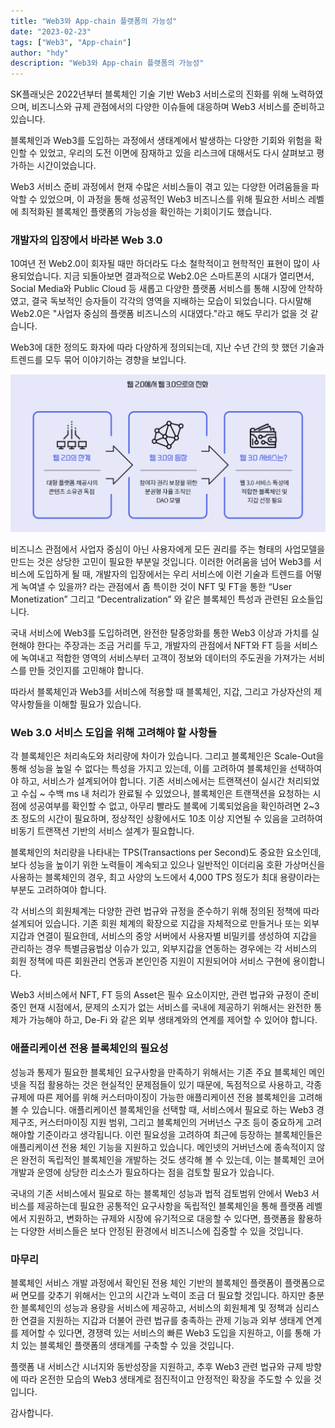 ```yaml
---
title: "Web3와 App-chain 플랫폼의 가능성"
date: "2023-02-23"
tags: ["Web3", "App-chain"]
author: "hdy"
description: "Web3와 App-chain 플랫폼의 가능성"
---
```


SK플래닛은 2022년부터 블록체인 기술 기반 Web3 서비스로의 진화를 위해 노력하였으며, 비즈니스와 규제 관점에서의 다양한 이슈들에 대응하며 Web3 서비스를 준비하고 있습니다.

블록체인과 Web3를 도입하는 과정에서 생태계에서 발생하는 다양한 기회와 위험을 확인할 수 있었고, 우리의 도전 이면에 잠재하고 있을 리스크에 대해서도 다시 살펴보고 평가하는 시간이었습니다.

Web3 서비스 준비 과정에서 현재 수많은 서비스들이 겪고 있는 다양한 어려움들을 파악할 수 있었으며, 이 과정을 통해 성공적인 Web3 비즈니스를 위해 필요한 서비스 레벨에 최적화된 블록체인 플랫폼의 가능성을 확인하는 기회이기도 했습니다.

### 개발자의 입장에서 바라본 Web 3.0

10여년 전 Web2.0이 회자될 때만 하더라도 다소 철학적이고 현학적인 표현이 많이 사용되었습니다.
지금 되돌아보면 결과적으로 Web2.0은 스마트폰의 시대가 열리면서, Social Media와 Public Cloud 등 새롭고 다양한 플랫폼 서비스를 통해 시장에 안착하였고, 결국 독보적인 승자들이 각각의 영역을 지배하는 모습이 되었습니다.
다시말해 Web2.0은 "사업자 중심의 플랫폼 비즈니스의 시대였다."라고 해도 무리가 없을 것 같습니다.

Web3에 대한 정의도 화자에 따라 다양하게 정의되는데, 지난 수년 간의 핫 했던 기술과 트렌드를 모두 묶어 이야기하는 경향을 보입니다.

![web3_01](./web3_01.png)

비즈니스 관점에서 사업자 중심이 아닌 사용자에게 모든 권리를 주는 형태의 사업모델을 만드는 것은 상당한 고민이 필요한 부분일 것입니다.
이러한 어려움을 넘어 Web3를 서비스에 도입하게 될 때, 개발자의 입장에서는 우리 서비스에 이런 기술과 트렌드를 어떻게 녹여낼 수 있을까? 라는 관점에서 좀 특이한 것이 NFT 및 FT을 통한 “User Monetization” 그리고 “Decentralization” 와 같은 블록체인 특성과 관련된 요소들입니다.

국내 서비스에 Web3를 도입하려면, 완전한 탈중앙화를 통한 Web3 이상과 가치를 실현해야 한다는 주장과는 조금 거리를 두고, 개발자의 관점에서 NFT와 FT 등을 서비스에 녹여내고 적합한 영역의 서비스부터 고객이 정보와 데이터의 주도권을 가져가는 서비스를 만들 것인지를 고민해야 합니다.

따라서 블록체인과 Web3를 서비스에 적용할 때 블록체인, 지갑, 그리고 가상자산의 제약사항들을 이해할 필요가 있습니다.

### Web 3.0 서비스 도입을 위해 고려해야 할 사항들

각 블록체인은 처리속도와 처리량에 차이가 있습니다. 그리고 블록체인은 Scale-Out을 통해 성능을 높일 수 없다는 특성을 가지고 있는데, 이를 고려하여 블록체인을 선택하여야 하고, 서비스가 설계되어야 합니다.
기존 서비스에서는 트랜잭션이 실시간 처리되었고 수십 ~ 수백 ms 내 처리가 완료될 수 있었으나, 블록체인은 트랜잭션을 요청하는 시점에 성공여부를 확인할 수 없고, 아무리 빨라도 블록에 기록되었음을 확인하려면 2~3초 정도의 시간이 필요하며, 정상적인 상황에서도 10초 이상 지연될 수 있음을 고려하여 비동기 트랜잭션 기반의 서비스 설계가 필요합니다.

블록체인의 처리량을 나타내는 TPS(Transactions per Second)도 중요한 요소인데, 보다 성능을 높이기 위한 노력들이 계속되고 있으나 일반적인 이더리움 호환 가상머신을 사용하는 블록체인의 경우, 최고 사양의 노드에서 4,000 TPS 정도가 최대 용량이라는 부분도 고려하여야 합니다.

각 서비스의 회원체계는 다양한 관련 법규와 규정을 준수하기 위해 정의된 정책에 따라 설계되어 있습니다.
기존 회원 체계의 확장으로 지갑을 자체적으로 만들거나 또는 외부지갑과 연결이 필요한데, 서비스의 중앙 서버에서 사용자별 비밀키를 생성하여 지갑을 관리하는 경우 특별금융법상 이슈가 있고, 외부지갑을 연동하는 경우에는 각 서비스의 회원 정책에 따른 회원관리 연동과 본인인증 지원이 지원되어야 서비스 구현에 용이합니다.

Web3 서비스에서 NFT, FT 등의 Asset은 필수 요소이지만, 관련 법규와 규정이 준비 중인 현재 시점에서, 문제의 소지가 없는 서비스를 국내에 제공하기 위해서는 완전한 통제가 가능해야 하고, De-Fi 와 같은 외부 생태계와의 연계를 제어할 수 있어야 합니다.

### 애플리케이션 전용 블록체인의 필요성

성능과 통제가 필요한 블록체인 요구사항을 만족하기 위해서는 기존 주요 블록체인 메인넷을 직접 활용하는 것은 현실적인 문제점들이 있기 때문에, 독점적으로 사용하고, 각종 규제에 따른 제어를 위해 커스터마이징이 가능한 애플리케이션 전용 블록체인을 고려해 볼 수 있습니다.
애플리케이션 블록체인을 선택할 때, 서비스에서 필요로 하는 Web3 경제구조, 커스터마이징 지원 범위, 그리고 블록체인의 거버넌스 구조 등이 중요하게 고려해야할 기준이라고 생각됩니다.
이런 필요성을 고려하여 최근에 등장하는 블록체인들은 애플리케이션 전용 체인 기능을 지원하고 있습니다.
메인넷의 거버넌스에 종속적이지 않은 완전히 독립적인 블록체인을 개발하는 것도 생각해 볼 수 있는데, 이는 블록체인 코어 개발과 운영에 상당한 리소스가 필요하다는 점을 검토할 필요가 있습니다.

국내의 기존 서비스에서 필요로 하는 블록체인 성능과 법적 검토범위 안에서 Web3 서비스를 제공하는데 필요한 공통적인 요구사항을 독립적인 블록체인을 통해 플랫폼 레벨에서 지원하고, 변화하는 규제와 시장에 유기적으로 대응할 수 있다면, 플랫폼을 활용하는 다양한 서비스들은 보다 안정된 환경에서 비즈니스에 집중할 수 있을 것입니다.

### 마무리

블록체인 서비스 개발 과정에서 확인된 전용 체인 기반의 블록체인 플랫폼이 플랫폼으로써 면모를 갖추기 위해서는 인고의 시간과 노력이 조금 더 필요할 것입니다.
하지만 충분한 블록체인의 성능과 용량을 서비스에 제공하고, 서비스의 회원체계 및 정책과 심리스한 연결을 지원하는 지갑과 더불어 관련 법규를 충족하는 관제 기능과 외부 생태계 연계를 제어할 수 있다면, 경쟁력 있는 서비스의 빠른 Web3 도입을 지원하고, 이를 통해 가치 있는 블록체인 플랫폼의 생태계를 구축할 수 있을 것입니다.

플랫폼 내 서비스간 시너지와 동반성장을 지원하고, 추후 Web3 관련 법규와 규제 방향에 따라 온전한 모습의 Web3 생태계로 점진적이고 안정적인 확장을 주도할 수 있을 것입니다.

감사합니다.
